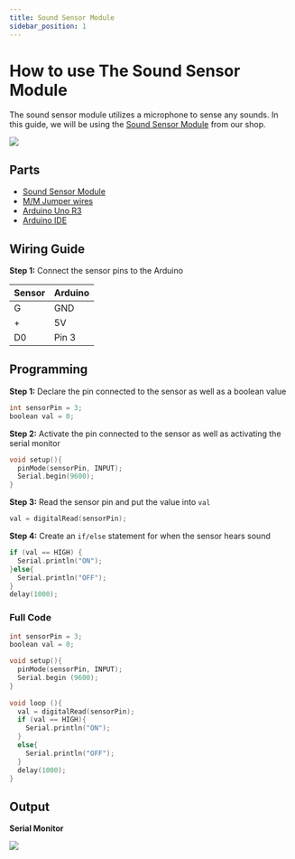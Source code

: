 ```yaml
---
title: Sound Sensor Module
sidebar_position: 1
---
```


# How to use The Sound Sensor Module

The sound sensor module utilizes a microphone to sense any sounds. In this guide, we will be using the [Sound Sensor Module](https://www.canadarobotix.com/products/2105) from our shop.

![](/img/docs/product_guide/2105_01.png)

## Parts
* [Sound Sensor Module](https://www.canadarobotix.com/products/2105)
* [M/M Jumper wires](https://www.canadarobotix.com/products/2031)
* [Arduino Uno R3](https://www.canadarobotix.com/products/60)
* [Arduino IDE](https://www.arduino.cc/en/software)

## Wiring Guide

**Step 1:** Connect the sensor pins to the Arduino

|Sensor|Arduino|
|------|-------|
|G|GND|
|+|5V|
|D0|Pin 3|

## Programming

**Step 1:** Declare the pin connected to the sensor as well as a boolean value

```c
int sensorPin = 3;
boolean val = 0;
```

**Step 2:** Activate the pin connected to the sensor as well as activating the serial monitor

```c
void setup(){
  pinMode(sensorPin, INPUT);
  Serial.begin(9600);
}
```

**Step 3:** Read the sensor pin and put the value into `val`

```c
val = digitalRead(sensorPin);
```

**Step 4:** Create an `if/else` statement for when the sensor hears sound

```c
if (val == HIGH) {
  Serial.println("ON");
}else{
  Serial.println("OFF");
}
delay(1000);
```

### Full Code

```c
int sensorPin = 3;
boolean val = 0;

void setup(){
  pinMode(sensorPin, INPUT);
  Serial.begin (9600);
}
  
void loop (){
  val = digitalRead(sensorPin);
  if (val == HIGH){
    Serial.println("ON");
  }
  else{
    Serial.println("OFF");
  }
  delay(1000);
}
```

## Output

**Serial Monitor**

![](/img/docs/product_guide/2105_02.png)
